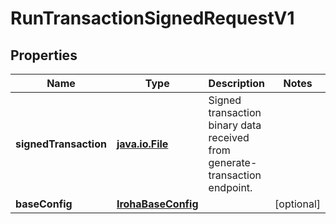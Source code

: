 
# RunTransactionSignedRequestV1

## Properties
Name | Type | Description | Notes
------------ | ------------- | ------------- | -------------
**signedTransaction** | [**java.io.File**](java.io.File.md) | Signed transaction binary data received from generate-transaction endpoint. | 
**baseConfig** | [**IrohaBaseConfig**](IrohaBaseConfig.md) |  |  [optional]



